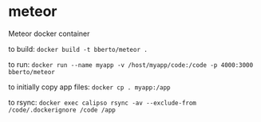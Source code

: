# meteor
Meteor docker container

to build:
`docker build -t bberto/meteor .`

to run:
`docker run --name myapp -v /host/myapp/code:/code -p 4000:3000 bberto/meteor`
  
to initially copy app files:
`docker cp . myapp:/app`

to rsync:
`docker exec calipso rsync -av --exclude-from /code/.dockerignore /code /app`
